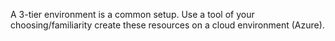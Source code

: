 A 3-tier environment is a common setup. Use a tool of your choosing/familiarity create these
resources on a cloud environment (Azure).
